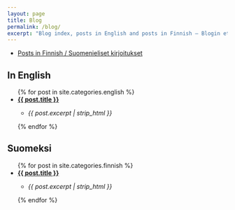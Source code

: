 ```yaml
---
layout: page
title: Blog
permalink: /blog/
excerpt: "Blog index, posts in English and posts in Finnish — Blogin etusivu, postaukset englanniksi ja postaukset suomeksi."
---
```


* [Posts in Finnish / Suomenieliset kirjoitukset](#suomeksi)

## In English

<ul>
  {% for post in site.categories.english %}
    <li>
      <strong><a href="{{ post.url }}">{{ post.title }}</a></strong>
    </li>
<ul>
    <li>
        <p><em>{{ post.excerpt | strip_html }}</em></p>
    </li>
    </ul>
  {% endfor %}
</ul>

## Suomeksi

<ul>
  {% for post in site.categories.finnish %}
    <li>
      <strong><a href="{{ post.url }}">{{ post.title }}</a></strong>
    </li>
<ul>
    <li>
        <p><em>{{ post.excerpt | strip_html }}</em></p>
    </li>
    </ul>
  {% endfor %}
</ul>

